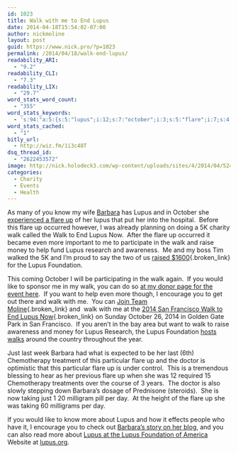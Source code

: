 ```yaml
---
id: 1023
title: Walk with me to End Lupus
date: 2014-04-18T15:54:02-07:00
author: nickmoline
layout: post
guid: https://www.nick.pro/?p=1023
permalink: /2014/04/18/walk-end-lupus/
readability_ARI:
  - "9.2"
readability_CLI:
  - "7.3"
readability_LIX:
  - "29.7"
word_stats_word_count:
  - "355"
word_stats_keywords:
  - 's:94:"a:5:{s:5:"lupus";i:12;s:7:"october";i:3;s:5:"flare";i:7;s:4:"walk";i:9;s:10:"foundation";i:3;}";'
word_stats_cached:
  - "1"
bitly_url:
  - http://wiz.fm/1i3c48T
dsq_thread_id:
  - "2622453572"
image: http://nick.holodeck3.com/wp-content/uploads/sites/4/2014/04/524421_10151676446566922_1452315595_n-e1397860672160-621x372.jpg
categories:
  - Charity
  - Events
  - Health
---
```

As many of you know my wife [Barbara](http://www.barbara.pro/ "Barbara Moline") has Lupus and in October she [experienced a flare up](http://www.barbara.pro/2013/11/lupus-flare-part-1-before-the-hospital/) of her lupus that put her into the hospital.  Before this flare up occurred however, I was already planning on doing a 5K charity walk called the Walk to End Lupus Now.  After the flare up occurred it became even more important to me to participate in the walk and raise money to help fund Lupus research and awareness.  Me and my boss Tim walked the 5K and I&#8217;m proud to say the two of us [raised $1600](http://lupus.donorpages.com/SanFrancisco2013/moline/){.broken_link} for the Lupus Foundation.

This coming October I will be participating in the walk again.  If you would like to sponsor me in my walk, you can do so [at my donor page for the event here](http://lupus2014.nick.pro).  If you want to help even more though, I encourage you to get out there and walk with me.  You can [Join Team Moline](http://lupus.moline.pro/){.broken_link} and  walk with me at the [2014 San Francisco Walk to End Lupus Now](http://lupus.donorpages.com/SanFrancisco2014/){.broken_link} on Sunday October 26, 2014 in Golden Gate Park in San Francisco.  If you aren&#8217;t in the bay area but want to walk to raise awareness and money for Lupus Research, the Lupus Foundation [hosts walks](http://www.lupus.org/action/walk-to-end-lupus-now) around the country throughout the year.

Just last week Barbara had what is expected to be her last (6th) Chemotherapy treatment of this particular flare up and the doctor is optimistic that this particular flare up is under control.  This is a tremendous blessing to hear as her previous flare up when she was 12 required 15 Chemotherapy treatments over the course of 3 years.  The doctor is also slowly stepping down Barbara&#8217;s dosage of Prednisone (steroids).  She is now taking just 1 20 milligram pill per day.  At the height of the flare up she was taking 60 milligrams per day.

If you would like to know more about Lupus and how it effects people who have it, I encourage you to check out [Barbara&#8217;s story on her blog](http://www.barbara.pro/2013/11/lupus-flare-part-1-before-the-hospital/), and you can also read more about [Lupus at the Lupus Foundation of America](http://www.lupus.org/) Website at [lupus.org](http://www.lupus.org/).